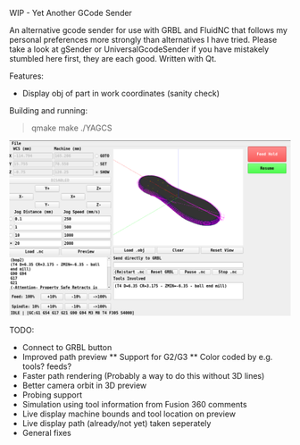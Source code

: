 WIP - Yet Another GCode Sender

An alternative gcode sender for use with GRBL and FluidNC that follows my personal preferences more strongly than alternatives I have tried. Please take a look at gSender or UniversalGcodeSender if you have mistakely stumbled here first, they are each good. Written with Qt.

Features:
* Display obj of part in work coordinates (sanity check)

Building and running:

>qmake
>make
>./YAGCS

![alt text](https://github.com/garthwhelan/YAGCS/blob/master/example_pic.png?raw=true)

TODO:

* Connect to GRBL button
* Improved path preview
** Support for G2/G3
** Color coded by e.g. tools? feeds?
* Faster path rendering (Probably a way to do this without 3D lines)
* Better camera orbit in 3D preview
* Probing support
* Simulation using tool information from Fusion 360 comments
* Live display machine bounds and tool location on preview
* Live display path (already/not yet) taken seperately
* General fixes

